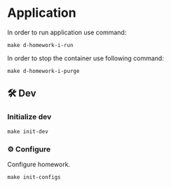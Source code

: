 # Application
In order to run application use command:

```
make d-homework-i-run
```
In order to stop the container use following command:

```
make d-homework-i-purge
```

## 🛠️ Dev

### Initialize dev

```shell
make init-dev
```

### ⚙️ Configure

Configure homework.

```shell
make init-configs
```